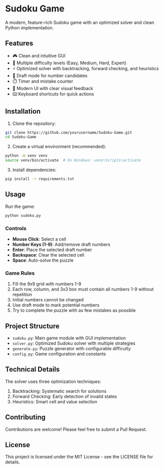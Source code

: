 # Sudoku Game

A modern, feature-rich Sudoku game with an optimized solver and clean Python implementation.

## Features

- 🎮 Clean and intuitive GUI
- 🎯 Multiple difficulty levels (Easy, Medium, Hard, Expert)
- ⚡ Optimized solver with backtracking, forward checking, and heuristics
- 📝 Draft mode for number candidates
- ⏱️ Timer and mistake counter
- 🎨 Modern UI with clear visual feedback
- ⌨️ Keyboard shortcuts for quick actions

## Installation

1. Clone the repository:
```bash
git clone https://github.com/yourusername/Sudoku-Game.git
cd Sudoku-Game
```

2. Create a virtual environment (recommended):
```bash
python -m venv venv
source venv/bin/activate  # On Windows: venv\Scripts\activate
```

3. Install dependencies:
```bash
pip install -r requirements.txt
```

## Usage

Run the game:
```bash
python sudoku.py
```

### Controls

- **Mouse Click**: Select a cell
- **Number Keys (1-9)**: Add/remove draft numbers
- **Enter**: Place the selected draft number
- **Backspace**: Clear the selected cell
- **Space**: Auto-solve the puzzle

### Game Rules

1. Fill the 9x9 grid with numbers 1-9
2. Each row, column, and 3x3 box must contain all numbers 1-9 without repetition
3. Initial numbers cannot be changed
4. Use draft mode to mark potential numbers
5. Try to complete the puzzle with as few mistakes as possible

## Project Structure

- `sudoku.py`: Main game module with GUI implementation
- `solver.py`: Optimized Sudoku solver with multiple strategies
- `generate.py`: Puzzle generator with configurable difficulty
- `config.py`: Game configuration and constants

## Technical Details

The solver uses three optimization techniques:
1. Backtracking: Systematic search for solutions
2. Forward Checking: Early detection of invalid states
3. Heuristics: Smart cell and value selection

## Contributing

Contributions are welcome! Please feel free to submit a Pull Request.

## License

This project is licensed under the MIT License - see the LICENSE file for details.
